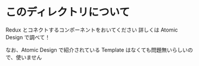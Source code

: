# このディレクトリについて

Redux とコネクトするコンポーネントをおいてください
詳しくは Atomic Design で調べて！

なお、Atomic Design で紹介されている Template はなくても問題無いらしいので、使いません
